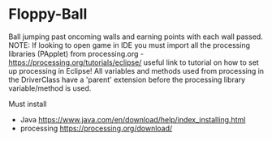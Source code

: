 # Floppy-Ball
Ball jumping past oncoming walls and earning points with each wall passed.
NOTE: If looking to open game in IDE you must import all the processing libraries (PApplet) from processing.org - https://processing.org/tutorials/eclipse/ useful link to tutorial on how to set up processing in Eclipse!
All variables and methods used from processing in the DriverClass have a 'parent' extension before the processing library variable/method is used.


Must install
- Java https://www.java.com/en/download/help/index_installing.html
- processing https://processing.org/download/
